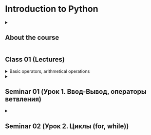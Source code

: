 # Introduction to Python
<details>

<summary><h2> About the course</h2></summary>

<p> Python is a popular, easy-to-learn, and very powerful programming language, which is used in software and web development, data science, machine learning, and many other fields. In this course, we’ll cover the basic concepts of Python, as well as build real-life projects and solve different coding challenges. </p>
</details>

<h2>Class 01 (Lectures)</h2>

<details>
<summary>Basic operators, arithmetical operations</summary>

<h3>Operatiors</h3>
<p><code>'print (someVariables)'</code> - outputs some stored information to console</p>
<p>Explicit and implicit type conversion - <code>int(var)/double(var) e.t.c.</code></p>
<p>Iterators: +=; *= ...</p>

<details>

<summary> Python Arithmetic Operators </summary>
<p><table>
        
<table class="tg">
<thead>
  <tr>
    <th class="tg-0pky">Sign</th>
    <th class="tg-0pky">Named</th>
    <th class="tg-0pky">Operations</th>
  </tr>
</thead>
<tbody>
  <tr>
    <td class="tg-0pky">+</td>
    <td class="tg-0pky">plus sign</td>
    <td class="tg-0pky">Addition</td>

  </tr>
  <tr>
    <td class="tg-0pky">-</td>
    <td class="tg-0pky">Minus sign</td>
    <td class="tg-0pky">Subtraction</td>

  </tr>
  <tr>
    <td class="tg-0pky">*</td>
    <td class="tg-0pky">Asterisk</td>
    <td class="tg-0pky">Multiplying</td>
  </tr>
  <tr>
    <td class="tg-0pky">/</td>
    <td class="tg-0pky">division sign</td>
    <td class="tg-0pky">division</td>
  </tr>
  <tr>
    <td class="tg-0pky">%</td>
    <td class="tg-0pky">percent sign</td>
    <td class="tg-0pky">remainder calculation</td>
  </tr>
  <tr>
    <td class="tg-0pky">//</td>
    <td class="tg-0pky">double division sign</td>
    <td class="tg-0pky">Floor division</td>
  </tr>
  <tr>
    <td class="tg-0pky">**</td>
    <td class="tg-0pky"></td>
    <td class="tg-0pky">Exponentiation</td>
  </tr>
        </tbody>
    </table>
    </details>

</details>

<details>
<summary><h2>Seminar 01 (Урок 1. Ввод-Вывод, операторы ветвления) </h2></summary>

<p> <a href="./S01/task002.py" title="Задача 2"> task002.py </a></p>
<p> <a href="S01\task004.py" title="Задача 4"> task004.py </a></p>
<p> <a href="S01\task006.py" title="Задача 6"> task006.py </a></p>
<p> <a href="S01\task008.py" title="Задача 8"> task008.py </a></p>
</details>

<details>
<summary><h2>Seminar 02 (Урок 2. Циклы (for, while))</h2></summary>

<p> <a href="S02\task010.py" title="Задача 10"> task010.py </a></p>
<p> <a href="S02\task012.py" title="Задача 12"> task012.py </a></p>
<p> <a href="S02\task014.py" title="Задача 14"> task014.py </a></p>
</details>